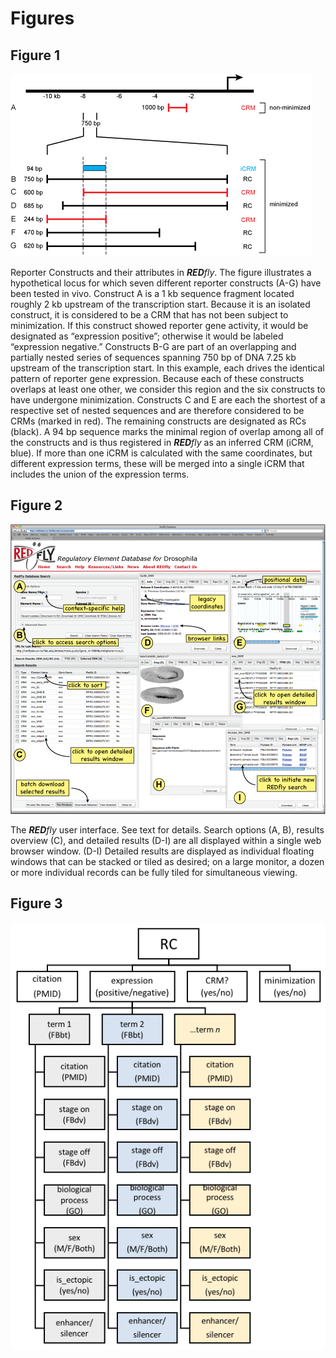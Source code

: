 # Figures

## Figure 1

![Figure 1](images/figure1.png)

Reporter Constructs and their attributes in _**RED**fly_. The figure illustrates a hypothetical locus for which seven different reporter constructs (A-G) have been tested in vivo. Construct A is a 1 kb sequence fragment located roughly 2 kb upstream of the transcription start. Because it is an isolated construct, it is considered to be a CRM that has not been subject to minimization. If this construct showed reporter gene activity, it would be designated as “expression positive”; otherwise it would be labeled “expression negative.” Constructs B-G are part of an overlapping and partially nested series of sequences spanning 750 bp of DNA 7.25 kb upstream of the transcription start. In this example, each drives the identical pattern of reporter gene expression. Because each of these constructs overlaps at least one other, we consider this region and the six constructs to have undergone minimization. Constructs C and E are each the shortest of a respective set of nested sequences and are therefore considered to be CRMs (marked in red). The remaining constructs are designated as RCs (black). A 94 bp sequence marks the minimal region of overlap among all of the constructs and is thus registered in _**RED**fly_ as an inferred CRM (iCRM, blue). If more than one iCRM is calculated with the same coordinates, but different expression terms, these will be merged into a single iCRM that includes the union of the expression terms.

## Figure 2

![Figure 2](images/figure2.png)

The _**RED**fly_ user interface. See text for details. Search options (A, B), results overview (C), and detailed results (D-I) are all displayed within a single web browser window. (D-I) Detailed results are displayed as individual floating windows that can be stacked or tiled as desired; on a large monitor, a dozen or more individual records can be fully tiled for simultaneous viewing.

## Figure 3 

![Figure 3](images/figure3.png)
